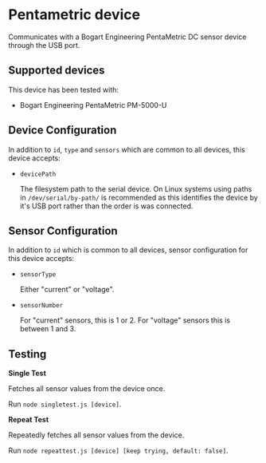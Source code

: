 # Pentametric device

Communicates with a Bogart Engineering PentaMetric DC sensor device through the USB port.

## Supported devices
This device has been tested with:
* Bogart Engineering PentaMetric PM-5000-U

## Device Configuration
In addition to `id`, `type` and `sensors` which are common to all devices, this device accepts:

* `devicePath`

  The filesystem path to the serial device.
  On Linux systems using paths in `/dev/serial/by-path/` is recommended as this identifies the device by it's USB port rather than the order is was connected.

## Sensor Configuration
In addition to `id` which is common to all devices, sensor configuration for this device accepts:

* `sensorType`

  Either "current" or "voltage".

* `sensorNumber`

  For "current" sensors, this is 1 or 2. For "voltage" sensors this is between 1 and 3.

## Testing
**Single Test**

Fetches all sensor values from the device once.

Run `node singletest.js [device]`.

**Repeat Test**

Repeatedly fetches all sensor values from the device.

Run `node repeattest.js [device] [keep trying, default: false]`.
